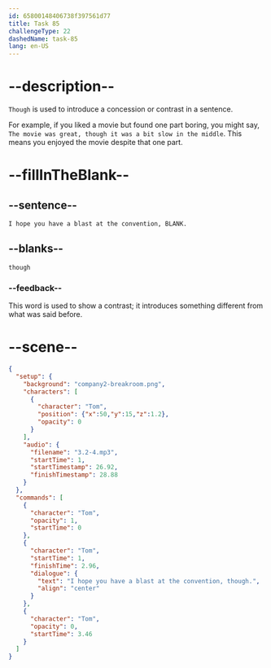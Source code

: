```yaml
---
id: 65800148406738f397561d77
title: Task 85
challengeType: 22
dashedName: task-85
lang: en-US
---
```


<!-- (Audio) Tom: I hope you have a blast at the convention, though. -->

# --description--

`Though` is used to introduce a concession or contrast in a sentence.

For example, if you liked a movie but found one part boring, you might say, `The movie was great, though it was a bit slow in the middle`. This means you enjoyed the movie despite that one part.

# --fillInTheBlank--

## --sentence--

`I hope you have a blast at the convention, BLANK.`

## --blanks--

`though`

### --feedback--

This word is used to show a contrast; it introduces something different from what was said before.

# --scene--

```json
{
  "setup": {
    "background": "company2-breakroom.png",
    "characters": [
      {
        "character": "Tom",
        "position": {"x":50,"y":15,"z":1.2},
        "opacity": 0
      }
    ],
    "audio": {
      "filename": "3.2-4.mp3",
      "startTime": 1,
      "startTimestamp": 26.92,
      "finishTimestamp": 28.88
    }
  },
  "commands": [
    {
      "character": "Tom",
      "opacity": 1,
      "startTime": 0
    },
    {
      "character": "Tom",
      "startTime": 1,
      "finishTime": 2.96,
      "dialogue": {
        "text": "I hope you have a blast at the convention, though.",
        "align": "center"
      }
    },
    {
      "character": "Tom",
      "opacity": 0,
      "startTime": 3.46
    }
  ]
}
```
